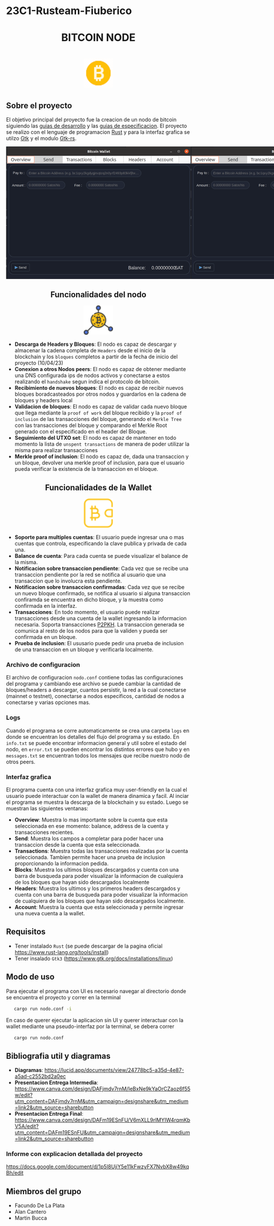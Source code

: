# 23C1-Rusteam-Fiuberico
<div align="center">
  <p align="center">
    <h1> BITCOIN NODE <h1 />
  </p>
  <img src="src/readme_images/icon.gif" alt="Logo" width="80" height="80">
</div>

## Sobre el proyecto
El objetivo principal del proyecto fue la creacion de un nodo de bitcoin siguiendo las [guias de desarrollo](https://developer.bitcoin.org/devguide/index.html) y las [guias de especificacion](https://developer.bitcoin.org/reference/index.html). El proyecto se realizo con el lenguaje de programacion [Rust](https://www.rust-lang.org/) y para la interfaz grafica se utilzo [Gtk](https://www.gtk.org/) y el modulo [Gtk-rs](https://gtk-rs.org/).

<div style="display: flex; justify-content: space-between;">
    <img src="src/readme_images/send.png" alt="Send Image">
    <img src="src/readme_images/send.png" alt="Account Image">
</div>






<div align="center">

## Funcionalidades del nodo 

</div>

<p align="center">
  <img src="src/readme_images/node.png" alt="Logo" width="80" height="80">
</p>

* **Descarga de Headers y Bloques**: El nodo es capaz de descargar y almacenar la cadena completa de `Headers` desde el inicio de la blockchain y los `bloques` completos a partir de la fecha de inicio del proyecto (10/04/23)
* **Conexion a otros Nodos peers**: El nodo es capaz de obtener mediante una DNS configurada ips de nodos activos y conectarse a estos realizando el `handshake` segun indica el protocolo de bitcoin.
* **Recibimiento de nuevos bloques**: El nodo es capaz de recibir nuevos bloques boradcasteados por otros nodos y guardarlos en la cadena de bloques y headers local
* **Validacion de bloques**: El nodo es capaz de validar cada nuevo bloque que llega mediante la `proof of work` del bloque recibido y la `proof of inclusion` de las transacciones del bloque, generando el `Merkle Tree` con las transacciones del bloque y comparando el Merkle Root generado con el especificado en el header del Bloque.
* **Seguimiento del UTXO set**: El nodo es capaz de mantener en todo momento la lista de `unspent transactions` de manera de poder utilizar la misma para realizar transacciones
* **Merkle proof of inclusion**: El nodo es capaz de, dada una transaccion y un bloque, devolver una merkle proof of inclusion, para que el usuario pueda verificar la existencia de la transaccion en el bloque.

<div align="center">

## Funcionalidades de la Wallet 

</div>
<p align="center">
  <img src="src/readme_images/wallet.png" alt="Logo" width="80" height="80">
</p>



* **Soporte para multiples cuentas**: El usuario puede ingresar una o mas cuentas que controla, especificando la clave publica y privada de cada una.
* **Balance de cuenta**: Para cada cuenta se puede visualizar el balance de la misma.
* **Notificacion sobre transaccion pendiente**: Cada vez que se recibe una transaccion pendiente por la red se notifica al usuario que una transaccion que lo involucra esta pendiente.
* **Notificacion sobre transaccion confirmadas**: Cada vez que se recibe un nuevo bloque confirmado, se notifica al usuario si alguna transaccion confiramda se encuentra en dicho bloque, y la muestra como confirmada en la interfaz.
* **Transacciones**: En todo momento, el usuario puede realizar transacciones desde una cuenta de la wallet ingresando la informacion necesaria. Soporta transacciones [P2PKH](https://academy.bit2me.com/que-es-p2pkh/). La transaccion generada se comunica al resto de los nodos para que la validen y pueda ser confirmada en un bloque.
* **Prueba de inclusion**: El ususario puede pedir una prueba de inclusion de una transaccion en un bloque y verificarla localmente.

### Archivo de configuracion
El archivo de configuracion `nodo.conf` contiene todas las configuraciones del programa y cambiando ese archivo se puede cambiar la cantidad de bloques/headers a descargar, cuantos persistir, la red a la cual conectarse (mainnet o testnet), conectarse a nodos especificos, cantidad de nodos a conectarse y varias opciones mas.
### Logs
Cuando el programa se corre automaticamente se crea una carpeta `logs` en donde se encuentran los detalles del flujo del programa y su estado. En `info.txt` se puede encontrar informacion general y util sobre el estado del nodo, en `error.txt` se pueden encontrar los distintos errores que hubo y en `messages.txt` se encuentran todos los mensajes que recibe nuestro nodo de otros peers.
### Interfaz grafica
El programa cuenta con una interfaz grafica muy user-friendly en la cual el usuario puede interactuar con la wallet de manera dinamica y facil. Al inciar el programa se muestra la descarga de la blockchain y su estado. Luego se muestran las siguientes ventanas:
* **Overview**: Muestra lo mas importante sobre la cuenta que esta seleccionada en ese momento: balance, address de la cuenta y transacciones recientes.
* **Send**: Muestra los campos a completar para poder hacer una transaccion desde la cuenta que esta seleccionada.
* **Transactions**: Muestra todas las transacciones realizadas por la cuenta seleccionada. Tambien permite hacer una prueba de inclusion proporcionando la informacion pedida.
* **Blocks**: Muestra los ultimos bloques descargados y cuenta con una barra de busqueda para poder visualizar la informacion de cualquiera de los bloques que hayan sido descargados localmente
* **Headers**: Muestra los ultimos y los primeros headers descargados y cuenta con una barra de busqueda para poder visualizar la informacion de cualquiera de los bloques que hayan sido descargados localmente.
* **Account**: Muestra la cuenta que esta seleccionada y permite ingresar una nueva cuenta a la wallet.
## Requisitos
* Tener instalado `Rust` (se puede descargar de la pagina oficial https://www.rust-lang.org/tools/install)
* Tener insalado `Gtk3` (https://www.gtk.org/docs/installations/linux)
## Modo de uso
Para ejecutar el programa con UI es necesario navegar al directorio donde se encuentra el proyecto y correr en la terminal
```sh
   cargo run nodo.conf -i
```

En caso de querer ejecutar la aplicacion sin UI y querer interactuar con la wallet mediante una pseudo-interfaz por la terminal, se debera correr

```sh
   cargo run nodo.conf
```
## Bibliografia util y diagramas

* **Diagramas**: https://lucid.app/documents/view/24778bc5-a35d-4e87-a5ad-c2552bd2a0ec
* **Presentacion Entrega Intermedia**: https://www.canva.com/design/DAFjmdv7rnM/IeBxNe9kYaOrCZaoz6f55w/edit?utm_content=DAFjmdv7rnM&utm_campaign=designshare&utm_medium=link2&utm_source=sharebutton
* **Presentacion Entrega Final**: https://www.canva.com/design/DAFm19ESnFU/V6mXLL9rlMYIW4rqmKbV5A/edit?utm_content=DAFm19ESnFU&utm_campaign=designshare&utm_medium=link2&utm_source=sharebutton

### Informe con explicacion detallada del proyecto

https://docs.google.com/document/d/1p5l8UjiY5e11kFwzyFX7NvbX8w49kqBh/edit

## Miembros del grupo
- Facundo De La Plata
- Alan Cantero
- Martin Bucca

